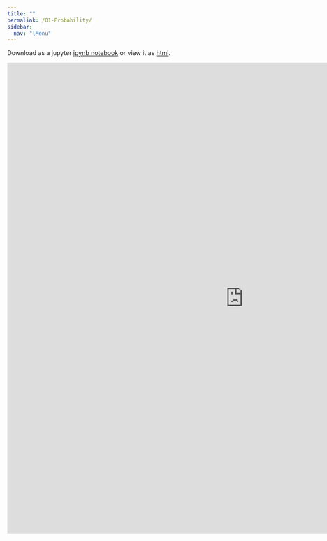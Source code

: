 ```yaml
---
title: ""
permalink: /01-Probability/
sidebar:
  nav: "lMenu"
---
```


Download as a jupyter [ipynb notebook](https://datascience-intro.github.io/1MS041-2023/notebooks/01-Probability.ipynb) or view it as [html](https://datascience-intro.github.io/1MS041-2023/notebooks/01-Probability.html).

<iframe src="https://datascience-intro.github.io/1MS041-2023/notebooks/01-Probability.html" width="1080" height="1080" frameborder="0"></iframe>

    